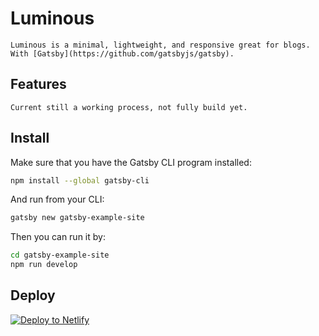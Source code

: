 # Luminous 

    Luminous is a minimal, lightweight, and responsive great for blogs. 
    With [Gatsby](https://github.com/gatsbyjs/gatsby).

## Features 

    Current still a working process, not fully build yet.


## Install

Make sure that you have the Gatsby CLI program installed:
```sh
npm install --global gatsby-cli
```

And run from your CLI:
```sh
gatsby new gatsby-example-site
```

Then you can run it by:
```sh
cd gatsby-example-site
npm run develop
```

## Deploy

[![Deploy to Netlify](https://www.netlify.com/img/deploy/button.svg)](https://app.netlify.com/start/deploy?repository=https://github.com/gatsbyjs/gatsby-starter-default)
